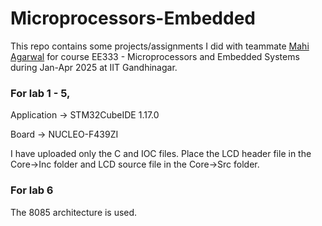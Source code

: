 # Microprocessors-Embedded
This repo contains some projects/assignments I did with teammate [Mahi Agarwal](https://github.com/MahiAgarwal26) for course EE333 -  Microprocessors and Embedded Systems during Jan-Apr 2025 at IIT Gandhinagar.

### For lab 1 - 5,

Application -> STM32CubeIDE 1.17.0

Board -> NUCLEO-F439ZI

I have uploaded only the C and IOC files. Place the LCD header file in the Core->Inc folder and LCD source file in the Core->Src folder.

### For lab 6
The 8085 architecture is used.
